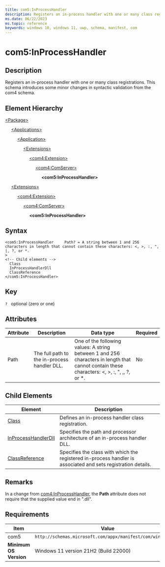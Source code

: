 ```yaml
---
title: com5:InProcessHandler
description: Registers an in-process handler with one or many class registrations. (in com5:ComServer)
ms.date: 06/22/2023
ms.topic: reference
keywords: windows 10, windows 11, uwp, schema, manifest, com
---
```


# com5:InProcessHandler



## Description

Registers an in-process handler with one or many class registrations. This schema introduces some minor changes in syntactic validation from the com4 schema.
 


## Element Hierarchy
[\<Package\>](element-package.md)

&nbsp;&nbsp;&nbsp;&nbsp; [\<Applications\>](element-applications.md)

&nbsp;&nbsp;&nbsp;&nbsp; &nbsp;&nbsp;&nbsp;&nbsp; [\<Application\>](element-application.md)

&nbsp;&nbsp;&nbsp;&nbsp; &nbsp;&nbsp;&nbsp;&nbsp; &nbsp;&nbsp;&nbsp;&nbsp; [\<Extensions\>](element-1-extensions.md)

&nbsp;&nbsp;&nbsp;&nbsp; &nbsp;&nbsp;&nbsp;&nbsp; &nbsp;&nbsp;&nbsp;&nbsp; &nbsp;&nbsp;&nbsp;&nbsp; [\<com4:Extension\>](element-com4-extension.md)

&nbsp;&nbsp;&nbsp;&nbsp; &nbsp;&nbsp;&nbsp;&nbsp; &nbsp;&nbsp;&nbsp;&nbsp; &nbsp;&nbsp;&nbsp;&nbsp; &nbsp;&nbsp;&nbsp;&nbsp; [\<com4:ComServer\>](element-com4-comserver.md)

&nbsp;&nbsp;&nbsp;&nbsp; &nbsp;&nbsp;&nbsp;&nbsp; &nbsp;&nbsp;&nbsp;&nbsp; &nbsp;&nbsp;&nbsp;&nbsp; &nbsp;&nbsp;&nbsp;&nbsp; &nbsp;&nbsp;&nbsp;&nbsp; **&lt;com5:InProcessHandler&gt;**

&nbsp;&nbsp;&nbsp;&nbsp; [\<Extensions\>](element-1-extensions.md)

&nbsp;&nbsp;&nbsp;&nbsp; &nbsp;&nbsp;&nbsp;&nbsp; [\<com4:Extension\>](element-com4-extension.md)

&nbsp;&nbsp;&nbsp;&nbsp; &nbsp;&nbsp;&nbsp;&nbsp; &nbsp;&nbsp;&nbsp;&nbsp; [\<com4:ComServer\>](element-com4-comserver.md)

&nbsp;&nbsp;&nbsp;&nbsp; &nbsp;&nbsp;&nbsp;&nbsp; &nbsp;&nbsp;&nbsp;&nbsp; &nbsp;&nbsp;&nbsp;&nbsp; **&lt;com5:InProcessHandler&gt;**


## Syntax

```syntax
<com5:InProcessHandler     Path? = A string between 1 and 256 characters in length that cannot contain these characters: <, >, :, ", |, ?, or *.
>
<!-- Child elements -->
  Class
  InProcessHandlerDll
  ClassReference
</com5:InProcessHandler>
```

## Key

`?`    optional (zero or one) 


## Attributes

| Attribute | Description | Data type | Required |
| -----------| -------------| -----------| ----------|
| Path | The full path to the in-process handler DLL. | One of the following values: A string between 1 and 256 characters in length that cannot contain these characters: <, >, :, ", ,, ?, or *.| No |


## Child Elements

| Element | Description |
| -----------| -------------|
| [Class](element-com5-inprocesshandler-class.md) | Defines an in-process handler class registration. |
| [InProcessHandlerDll](element-com5-inprocesshandlerdll.md) | Specifies the path and processor architecture of an in-process handler DLL. |
| [ClassReference](element-com5-inprocesshandler-classreference.md) | Specifies the class with which the registered in-process handler is associated and sets registration details. |

## Remarks

In a change from [com4:InProcessHandler](element-com4-inprocesshandler.md), the **Path** attribute does not require that the supplied value end in ".dll".

## Requirements
| Item | Value |
| ---------------| -------------------------------------------------------------|
| com5 | `http://schemas.microsoft.com/appx/manifest/com/windows10/5` |
| **Minimum OS Version** | Windows 11 version 21H2 (Build 22000) |
